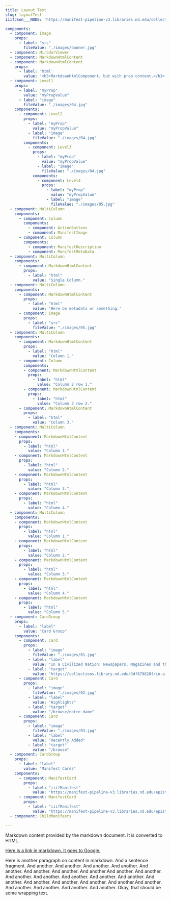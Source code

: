 ```yaml
---
title: Layout Test
slug: layoutTest
iiifJson___NODE: 'https://manifest-pipeline-v3.libraries.nd.edu/collection/epistemological-letters'

components:
  - component: Image
    props:
      - label: "src"
        fileValue: "./images/banner.jpg"
  - component: MiradorViewer
  - component: MarkdownHtmlContent
  - component: MarkdownHtmlContent
    props:
      - label: 'html'
        value: '<h3>MarkdownHtmlComponent, but with prop content.</h3>'
  - component: Level1
    props:
      - label: "myProp"
        value: "myPropValue"
      - label: "image"
        fileValue: "./images/04.jpg"
    components:
      - component: Level2
        props:
          - label: "myProp"
            value: "myPropValue"
          - label: "image"
            fileValue: "./images/04.jpg"
        components:
          - component: Level3
            props:
              - label: "myProp"
                value: "myPropValue"
              - label: "image"
                fileValue: "./images/04.jpg"
            components:
              - component: Level4
                props:
                  - label: "myProp"
                    value: "myPropValue"
                  - label: "image"
                    fileValue: "./images/05.jpg"
  - component: MultiColumn
    components:
      - component: Column
        components:
          - component: ActionButtons
          - component: ManifestImage
      - component: Column
        components:
          - component: ManifestDescription
          - component: ManifestMetaData
  - component: MultiColumn
    components:
      - component: MarkdownHtmlContent
        props:
          - label: "html"
            value: "Single Column."
  - component: MultiColumn
    components:
      - component: MarkdownHtmlContent
        props:
          - label: "html"
            value: "Here be metadata or something."
      - component: Image
        props:
          - label: "src"
            fileValue: "./images/05.jpg"
  - component: MultiColumn
    components:
      - component: MarkdownHtmlContent
        props:
          - label: "html"
            value: "Column 1."
      - component: Column
        components:
        - component: MarkdownHtmlContent
          props:
            - label: "html"
              value: "Column 2 row 1."
        - component: MarkdownHtmlContent
          props:
            - label: "html"
              value: "Column 2 row 2."
      - component: MarkdownHtmlContent
        props:
          - label: "html"
            value: "Column 3."
  - component: MultiColumn
    components:
    - component: MarkdownHtmlContent
      props:
        - label: "html"
          value: "Column 1."
    - component: MarkdownHtmlContent
      props:
        - label: "html"
          value: "Column 2."
    - component: MarkdownHtmlContent
      props:
        - label: "html"
          value: "Column 3."
    - component: MarkdownHtmlContent
      props:
        - label: "html"
          value: "Column 4."
  - component: MultiColumn
    components:
    - component: MarkdownHtmlContent
      props:
        - label: "html"
          value: "Column 1."
    - component: MarkdownHtmlContent
      props:
        - label: "html"
          value: "Column 2."
    - component: MarkdownHtmlContent
      props:
        - label: "html"
          value: "Column 3."
    - component: MarkdownHtmlContent
      props:
        - label: "html"
          value: "Column 4."
    - component: MarkdownHtmlContent
      props:
        - label: "html"
          value: "Column 5."
  - component: CardGroup
    props:
      - label: "label"
        value: "Card Group"
    components:
      - component: Card
        props:
          - label: "image"
            fileValue: "./images/01.jpg"
          - label: "label"
            value: "In a Civilized Nation: Newspapers, Magazines and the Print Revolution in the 19th-Century Peru"
          - label: "target"
            value: "https://collections.library.nd.edu/3df879828f/in-a-civilized-nation"
      - component: Card
        props:
          - label: "image"
            fileValue: "./images/02.jpg"
          - label: "label"
            value: "Highlights"
          - label: "target"
            value: "/browse/notre-dame"
      - component: Card
        props:
          - label: "image"
            fileValue: "./images/03.jpg"
          - label: "label"
            value: "Recently Added"
          - label: "target"
            value: "/browse"
  - component: CardGroup
    props:
      - label: "label"
        value: "Manifest Cards"
    components:
      - component: ManifestCard
        props:
          - label: "iiifManifest"
            value: "https://manifest-pipeline-v3.libraries.nd.edu/epistemological-letters-issue-2/manifest"
      - component: ManifestCard
        props:
          - label: "iiifManifest"
            value: "https://manifest-pipeline-v3.libraries.nd.edu/epistemological-letters-issue-3/manifest"
  - component: ChildManifests

---
```

Markdown content provided by the markdown document. It is converted to HTML.

[Here is a link in markdown. It goes to Google.](http://google.com)

Here is another paragraph on content in markdown. And a sentence fragment. And another. And another. And another. And another. And another. And another. And another. And another.And another. And another. And another. And another. And another. And another. And another. And another. And another. And another. And another. And another.And another. And another. And another. And another. And another. Okay, that should be some wrapping text.
